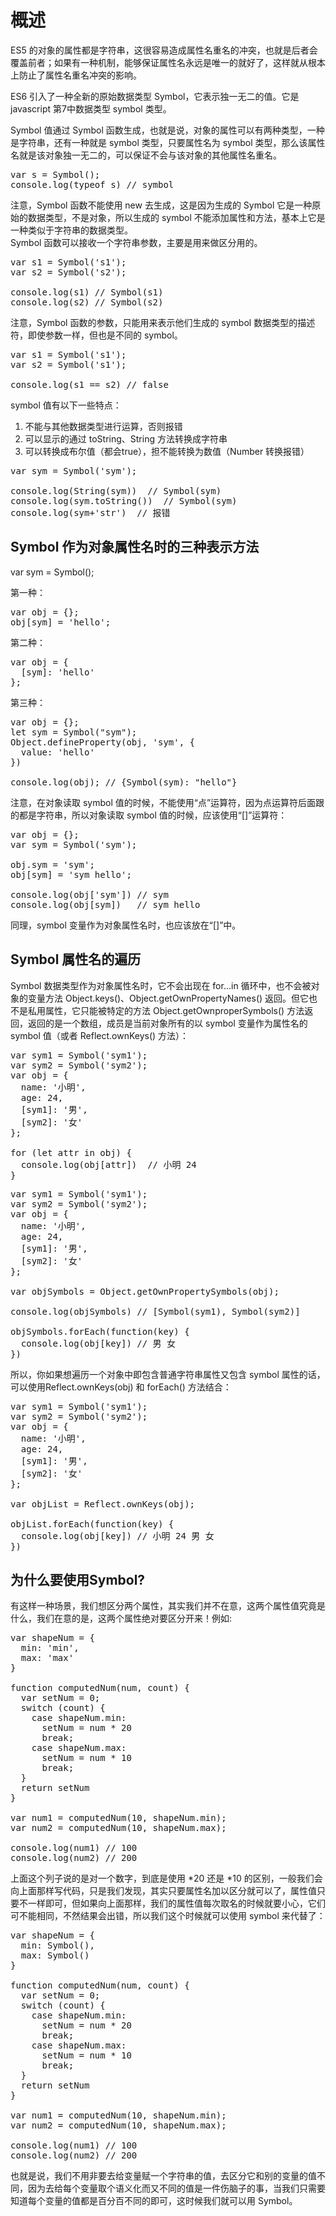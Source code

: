 # 概述 #
ES5 的对象的属性都是字符串，这很容易造成属性名重名的冲突，也就是后者会覆盖前者；如果有一种机制，能够保证属性名永远是唯一的就好了，这样就从根本上防止了属性名重名冲突的影响。<br>

ES6 引入了一种全新的原始数据类型 Symbol，它表示独一无二的值。它是 javascript 第7中数据类型 symbol 类型。

Symbol 值通过 Symbol 函数生成，也就是说，对象的属性可以有两种类型，一种是字符串，还有一种就是 symbol 类型，只要属性名为 symbol 类型，那么该属性名就是该对象独一无二的，可以保证不会与该对象的其他属性名重名。

<pre>
var s = Symbol();
console.log(typeof s) // symbol
</pre>

注意，Symbol 函数不能使用 new 去生成，这是因为生成的 Symbol 它是一种原始的数据类型，不是对象，所以生成的 symbol 不能添加属性和方法，基本上它是一种类似于字符串的数据类型。<br>
Symbol 函数可以接收一个字符串参数，主要是用来做区分用的。

<pre>
var s1 = Symbol('s1');
var s2 = Symbol('s2');

console.log(s1) // Symbol(s1)
console.log(s2) // Symbol(s2)
</pre>

注意，Symbol 函数的参数，只能用来表示他们生成的 symbol 数据类型的描述符，即使参数一样，但也是不同的 symbol。

<pre>
var s1 = Symbol('s1');
var s2 = Symbol('s1');

console.log(s1 == s2) // false
</pre>

symbol 值有以下一些特点：

1. 不能与其他数据类型进行运算，否则报错
2. 可以显示的通过 toString、String 方法转换成字符串
3. 可以转换成布尔值（都会true），担不能转换为数值（Number 转换报错）

<pre>
var sym = Symbol('sym');

console.log(String(sym))  // Symbol(sym)
console.log(sym.toString())  // Symbol(sym)
console.log(sym+'str')  // 报错
</pre>


## Symbol 作为对象属性名时的三种表示方法 ##
var sym = Symbol();<br>

第一种：
<pre>
var obj = {};
obj[sym] = 'hello';
</pre>

第二种：
<pre>
var obj = {
  [sym]: 'hello'
};
</pre>

第三种：
<pre>
var obj = {};
let sym = Symbol("sym");
Object.defineProperty(obj, 'sym', {
  value: &#x27;hello&#x27;
})

console.log(obj); // {Symbol(sym): "hello"}
</pre>

注意，在对象读取 symbol 值的时候，不能使用“点”运算符，因为点运算符后面跟的都是字符串，所以对象读取 symbol 值的时候，应该使用“[]”运算符：

<pre>
var obj = {};
var sym = Symbol(&#x27;sym&#x27;);

obj.sym = &#x27;sym&#x27;;
obj[sym] = &#x27;sym hello&#x27;;

console.log(obj[&#x27;sym&#x27;]) // sym
console.log(obj[sym])   // sym hello
</pre>

同理，symbol 变量作为对象属性名时，也应该放在“[]”中。


## Symbol 属性名的遍历 ##
Symbol 数据类型作为对象属性名时，它不会出现在 for...in 循环中，也不会被对象的变量方法 Object.keys()、Object.getOwnPropertyNames() 返回。但它也不是私用属性，它只能被特定的方法 Object.getOwnproperSymbols() 方法返回，返回的是一个数组，成员是当前对象所有的以 symbol 变量作为属性名的 symbol 值（或者 Reflect.ownKeys() 方法）：

<pre>
var sym1 = Symbol(&#x27;sym1&#x27;);
var sym2 = Symbol(&#x27;sym2&#x27;);
var obj = {
  name: &#x27;小明&#x27;,
  age: 24,
  [sym1]: &#x27;男&#x27;,
  [sym2]: &#x27;女&#x27;
};

for (let attr in obj) {
  console.log(obj[attr])  // 小明 24
}
</pre>

<pre>
var sym1 = Symbol(&#x27;sym1&#x27;);
var sym2 = Symbol(&#x27;sym2&#x27;);
var obj = {
  name: &#x27;小明&#x27;,
  age: 24,
  [sym1]: &#x27;男&#x27;,
  [sym2]: &#x27;女&#x27;
};

var objSymbols = Object.getOwnPropertySymbols(obj);

console.log(objSymbols) // [Symbol(sym1), Symbol(sym2)]

objSymbols.forEach(function(key) {
  console.log(obj[key]) // 男 女
})
</pre>

所以，你如果想遍历一个对象中即包含普通字符串属性又包含 symbol 属性的话，可以使用Reflect.ownKeys(obj) 和 forEach() 方法结合：<br>

<pre>
var sym1 = Symbol(&#x27;sym1&#x27;);
var sym2 = Symbol(&#x27;sym2&#x27;);
var obj = {
  name: &#x27;小明&#x27;,
  age: 24,
  [sym1]: &#x27;男&#x27;,
  [sym2]: &#x27;女&#x27;
};

var objList = Reflect.ownKeys(obj);

objList.forEach(function(key) {
  console.log(obj[key])	// 小明 24 男 女
})
</pre>



## 为什么要使用Symbol? ##
有这样一种场景，我们想区分两个属性，其实我们并不在意，这两个属性值究竟是什么，我们在意的是，这两个属性绝对要区分开来！例如:

<pre>
var shapeNum = {
  min: &#x27;min&#x27;,
  max: &#x27;max&#x27;
}

function computedNum(num, count) {
  var setNum = 0;
  switch (count) {
    case shapeNum.min:
      setNum = num * 20
      break;
    case shapeNum.max:
      setNum = num * 10
      break;
  }
  return setNum
}

var num1 = computedNum(10, shapeNum.min);
var num2 = computedNum(10, shapeNum.max);

console.log(num1) // 100
console.log(num2) // 200
</pre>

上面这个列子说的是对一个数字，到底是使用 *20 还是 *10 的区别，一般我们会向上面那样写代码，只是我们发现，其实只要属性名加以区分就可以了，属性值只要不一样即可，但如果向上面那样，我们的属性值每次取名的时候就要小心，它们可不能相同，不然结果会出错，所以我们这个时候就可以使用 symbol 来代替了：

<pre>
var shapeNum = {
  min: Symbol(),
  max: Symbol()
}

function computedNum(num, count) {
  var setNum = 0;
  switch (count) {
    case shapeNum.min:
      setNum = num * 20
      break;
    case shapeNum.max:
      setNum = num * 10
      break;
  }
  return setNum
}

var num1 = computedNum(10, shapeNum.min);
var num2 = computedNum(10, shapeNum.max);

console.log(num1) // 100
console.log(num2) // 200
</pre>

也就是说，我们不用非要去给变量赋一个字符串的值，去区分它和别的变量的值不同，因为去给每个变量取个语义化而又不同的值是一件伤脑子的事，当我们只需要知道每个变量的值都是百分百不同的即可，这时候我们就可以用 Symbol。